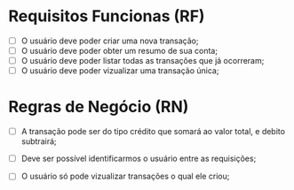 # Requisitos Funcionas (RF)

- [ ] O usuário deve poder criar uma nova transação;
- [ ] O usuário deve poder obter um resumo de sua conta;
- [ ] O usuário deve poder listar todas as transações que já ocorreram;
- [ ] O usuário deve poder vizualizar uma transação única;

# Regras de Negócio (RN)

- [ ] A transação pode ser do tipo crédito que somará ao valor total, e debito subtrairá;
- [ ] Deve ser possível identificarmos o usuário entre as requisições;
- [ ] O usuário só pode vizualizar transações o qual ele criou;

